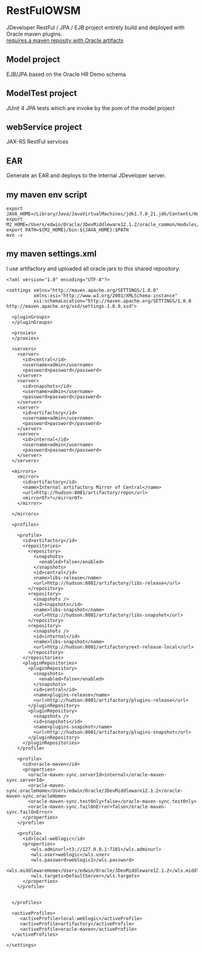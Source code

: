 RestFulOWSM
===========

JDeveloper RestFul / JPA / EJB project entirely build and deployed with Oracle maven plugins.  
[requires a maven reposity with Oracle artifacts](http://docs.oracle.com/middleware/1212/core/MAVEN/config_maven.htm#MAVEN8853) 


Model project
-------------

EJB/JPA based on the Oracle HR Demo schema

ModelTest project
-----------------

JUnit 4 JPA tests which are invoke by the pom of the model project

webService project
------------------

JAX-RS RestFul services


EAR
---

Generate an EAR and deploys to the internal JDeveloper server. 

 
my maven env script
-------------------

    export JAVA_HOME=/Library/Java/JavaVirtualMachines/jdk1.7.0_21.jdk/Contents/Home/jre                
    export M2_HOME=/Users/edwin/Oracle/JDevMiddleware12.1.2/oracle_common/modules/org.apache.maven_3.0.4
    export PATH=${M2_HOME}/bin:${JAVA_HOME}:$PATH                                                       
    mvn -v


my maven settings.xml
---------------------

I use artifactory and uploaded all oracle jars to this shared repository.



    <?xml version="1.0" encoding="UTF-8"?>
    
    <settings xmlns="http://maven.apache.org/SETTINGS/1.0.0" 
              xmlns:xsi="http://www.w3.org/2001/XMLSchema-instance" 
              xsi:schemaLocation="http://maven.apache.org/SETTINGS/1.0.0 http://maven.apache.org/xsd/settings-1.0.0.xsd">
    
      <pluginGroups>
      </pluginGroups>
    
      <proxies>
      </proxies>
    
      <servers>
      	<server>
          <id>central</id>
          <username>admin</username>
          <password>password</password>
        </server>
      	<server>
          <id>snapshots</id>
          <username>admin</username>
          <password>password</password>
        </server>
        <server>
          <id>artifactory</id>
          <username>admin</username>
          <password>password</password>
        </server>
        <server>
          <id>internal</id>
          <username>admin</username>
          <password>password</password>
        </server>
      </servers>
    
      <mirrors>
        <mirror>
          <id>artifactory</id>
          <name>Internal artifactory Mirror of Central</name>
          <url>http://hudson:8081/artifactory/repo</url>
          <mirrorOf>*</mirrorOf>
        </mirror>
        
      </mirrors>
      
      <profiles>
    
        <profile>
          <id>artifactory</id>
          <repositories>
            <repository>
              <snapshots>
                <enabled>false</enabled>
              </snapshots>
              <id>central</id>
              <name>libs-release</name>
              <url>http://hudson:8081/artifactory/libs-release</url>
            </repository>
            <repository>
              <snapshots />
              <id>snapshots</id>
              <name>libs-snapshot</name>
              <url>http://hudson:8081/artifactory/libs-snapshot</url>
            </repository>
            <repository>
              <snapshots />
              <id>internal</id>
              <name>libs-snapshot</name>
              <url>http://hudson:8081/artifactory/ext-release-local</url>
            </repository>
          </repositories>
          <pluginRepositories>
            <pluginRepository>
              <snapshots>
                <enabled>false</enabled>
              </snapshots>
              <id>central</id>
              <name>plugins-release</name>
              <url>http://hudson:8081/artifactory/plugins-release</url>
            </pluginRepository>
            <pluginRepository>
              <snapshots />
              <id>snapshots</id>
              <name>plugins-snapshot</name>
              <url>http://hudson:8081/artifactory/plugins-snapshot</url>
            </pluginRepository>
          </pluginRepositories>
        </profile>
    
        <profile>
          <id>oracle-maven</id>
          <properties>
            <oracle-maven-sync.serverId>internal</oracle-maven-sync.serverId>
            <oracle-maven-sync.oracleHome>/Users/edwin/Oracle/JDevMiddleware12.1.2</oracle-maven-sync.oracleHome>
            <oracle-maven-sync.testOnly>false</oracle-maven-sync.testOnly>
            <oracle-maven-sync.failOnError>false</oracle-maven-sync.failOnError>
          </properties>      
        </profile>  

        <profile>
          <id>local-weblogic</id>
          <properties>
             <wls.adminurl>t3://127.0.0.1:7101</wls.adminurl>
             <wls.user>weblogic</wls.user>
             <wls.password>weblogic1</wls.password>
             <wls.middlewareHome>/Users/edwin/Oracle/JDevMiddleware12.1.2</wls.middlewareHome>
             <wls.targets>DefaultServer</wls.targets>
          </properties>
        </profile>      
    
    
      </profiles>
    
      <activeProfiles>
         <activeProfile>local-weblogic</activeProfile>
         <activeProfile>artifactory</activeProfile>
         <activeProfile>oracle-maven</activeProfile>
      </activeProfiles>
    
    </settings>
      